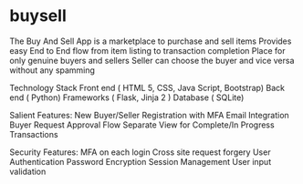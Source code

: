 # buysell
The Buy And Sell App is a marketplace to purchase and sell items
Provides easy End to End flow from item listing to transaction completion
Place for only genuine buyers and sellers
Seller can choose the buyer and vice versa without any spamming


Technology Stack
Front end ( HTML 5, CSS, Java Script, Bootstrap)
Back end ( Python)
Frameworks ( Flask, Jinja 2 )
Database ( SQLite)

Salient Features:
New Buyer/Seller Registration with MFA 
Email Integration
Buyer Request Approval Flow 
Separate View for Complete/In Progress Transactions


Security Features:
MFA on each login
Cross site request forgery
User Authentication
Password Encryption
Session Management
User input validation




